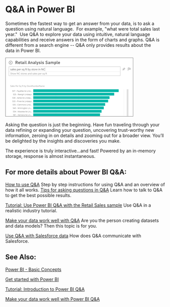 ﻿<properties 
   pageTitle="Q&A in Power BI"
   description="Q&A in Power BI"
   services="powerbi" 
   documentationCenter="" 
   authors="v-aljenk" 
   manager="mblythe" 
   editor=""
   tags=""/>
 
<tags
   ms.service="powerbi"
   ms.devlang="NA"
   ms.topic="article"
   ms.tgt_pltfrm="NA"
   ms.workload="powerbi"
   ms.date="10/14/2015"
   ms.author="v-aljenk"/>

# Q&A in Power BI

Sometimes the fastest way to get an answer from your data, is to ask a question using natural language.  For example, "what were total sales last year."  Use Q&A to explore your data using intuitive, natural language capabilities and receive answers in the form of charts and graphs. Q&A is different from a search engine -- Q&A only provides results about the data in Power BI.

![](media/powerbi-service-q-and-a/PBI_QA_BoxSalesSqFt.png)

Asking the question is just the beginning.  Have fun traveling through your data refining or expanding your question, uncovering trust-worthy new information, zeroing in on details and zooming out for a broader view. You’ll be delighted by the insights and discoveries you make.

The experience is truly interactive…and fast! Powered by an in-memory storage, response is almost instantaneous. 

## For more details about Power BI Q&A:

[How to use Q&A](https://support.powerbi.com/knowledgebase/articles/743532)
Step by step instructions for using Q&A and an overview of how it all works.
[Tips for asking questions in Q&A](https://support.powerbi.com/knowledgebase/articles/664393)
Learn how to talk to Q&A to get the best possible results.

[Tutorial: Use Power BI Q&A with the Retail Sales sample](https://support.powerbi.com/knowledgebase/articles/607113)
Use Q&A in a realistic industry tutorial.

[Make your data work well with Q&A](http://support.powerbi.com/knowledgebase/articles/474690)
Are you the person creating datasets and data models?  Then this topic is for you.

[Use Q&A with Salesforce data](http://support.powerbi.com/knowledgebase/articles/475138)
How does Q&A communicate with Salesforce.

## See Also:

[Power BI - Basic Concepts](http://support.powerbi.com/knowledgebase/articles/487029)

[Get started with Power BI](http://support.powerbi.com/knowledgebase/articles/430814)

[Tutorial: Introduction to Power BI Q&A](https://support.powerbi.com/knowledgebase/articles/607113)

[Make your data work well with Power BI Q&A](https://support.powerbi.com/knowledgebase/articles/607113)

